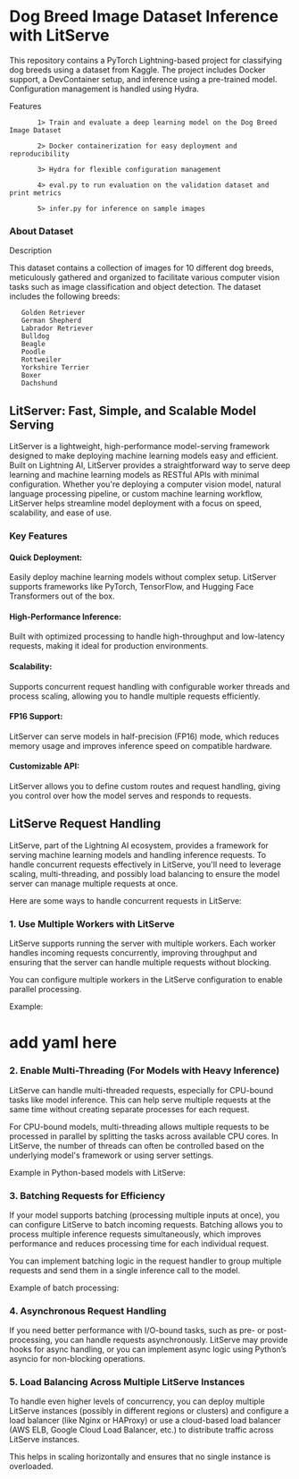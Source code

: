 <h1>Dog Breed Image Dataset Inference with LitServe </h1>

This repository contains a PyTorch Lightning-based project for classifying dog breeds using a dataset from Kaggle. The project includes Docker support, a DevContainer setup, and inference using a pre-trained model. Configuration management is handled using Hydra.

Features
   
           1> Train and evaluate a deep learning model on the Dog Breed Image Dataset
	   
           2> Docker containerization for easy deployment and reproducibility
	   	   
           3> Hydra for flexible configuration management
	   
           4> eval.py to run evaluation on the validation dataset and print metrics
	   
           5> infer.py for inference on sample images

<h3>About Dataset</h3>

Description

This dataset contains a collection of images for 10 different dog breeds, meticulously gathered and organized to facilitate various computer vision tasks such as image classification and object detection. The dataset includes the following breeds:

       Golden Retriever
       German Shepherd
       Labrador Retriever
       Bulldog
       Beagle
       Poodle
       Rottweiler
       Yorkshire Terrier
       Boxer
       Dachshund


<h2>LitServer: Fast, Simple, and Scalable Model Serving </h2>

LitServer is a lightweight, high-performance model-serving framework designed to make deploying machine learning models easy and efficient. Built on Lightning AI, LitServer provides a straightforward way to serve deep learning and machine learning models as RESTful APIs with minimal configuration. Whether you're deploying a computer vision model, natural language processing pipeline, or custom machine learning workflow, LitServer helps streamline model deployment with a focus on speed, scalability, and ease of use.

<h3>Key Features</h3>
<h4>Quick Deployment: </h4> Easily deploy machine learning models without complex setup. LitServer supports frameworks like PyTorch, TensorFlow, and Hugging Face Transformers out of the box.

<h4>High-Performance Inference: </h4> Built with optimized processing to handle high-throughput and low-latency requests, making it ideal for production environments.

<h4>Scalability:  </h4>Supports concurrent request handling with configurable worker threads and process scaling, allowing you to handle multiple requests efficiently.

<h4>FP16 Support: </h4> LitServer can serve models in half-precision (FP16) mode, which reduces memory usage and improves inference speed on compatible hardware.

<h4>Customizable API:  </h4> LitServer allows you to define custom routes and request handling, giving you control over how the model serves and responds to requests.


<h2>LitServe Request Handling </h2>

LitServe, part of the Lightning AI ecosystem, provides a framework for serving machine learning models and handling inference requests. To handle concurrent requests effectively in LitServe, you'll need to leverage scaling, multi-threading, and possibly load balancing to ensure the model server can manage multiple requests at once.

Here are some ways to handle concurrent requests in LitServe:

<h3>1. Use Multiple Workers with LitServe</h3>
LitServe supports running the server with multiple workers. Each worker handles incoming requests concurrently, improving throughput and ensuring that the server can handle multiple requests without blocking.

You can configure multiple workers in the LitServe configuration to enable parallel processing.

Example:


   <h1>add yaml here </h1>

<h3>2. Enable Multi-Threading (For Models with Heavy Inference)</h3>
LitServe can handle multi-threaded requests, especially for CPU-bound tasks like model inference. This can help serve multiple requests at the same time without creating separate processes for each request.

For CPU-bound models, multi-threading allows multiple requests to be processed in parallel by splitting the tasks across available CPU cores. In LitServe, the number of threads can often be controlled based on the underlying model's framework or using server settings.

Example in Python-based models with LitServe:


<h3>3. Batching Requests for Efficiency</h3>
If your model supports batching (processing multiple inputs at once), you can configure LitServe to batch incoming requests. Batching allows you to process multiple inference requests simultaneously, which improves performance and reduces processing time for each individual request.

You can implement batching logic in the request handler to group multiple requests and send them in a single inference call to the model.

Example of batch processing:

<h3>4. Asynchronous Request Handling </h3>


If you need better performance with I/O-bound tasks, such as pre- or post-processing, you can handle requests asynchronously. LitServe may provide hooks for async handling, or you can implement async logic using Python’s asyncio for non-blocking operations.

<h3>5. Load Balancing Across Multiple LitServe Instances</h3>

To handle even higher levels of concurrency, you can deploy multiple LitServe instances (possibly in different regions or clusters) and configure a load balancer (like Nginx or HAProxy) or use a cloud-based load balancer (AWS ELB, Google Cloud Load Balancer, etc.) to distribute traffic across LitServe instances.

This helps in scaling horizontally and ensures that no single instance is overloaded.







